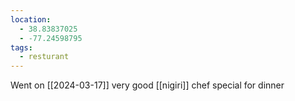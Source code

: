 ```yaml
---
location:
  - 38.83837025
  - -77.24598795
tags:
  - resturant
---
```

Went on [[2024-03-17]] very good [[nigiri]] chef special for dinner
